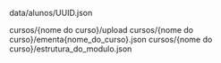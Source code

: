 data/alunos/UUID.json


cursos/{nome do curso}/upload
cursos/{nome do curso}/ementa{nome_do_curso}.json 
cursos/{nome do curso}/estrutura_do_modulo.json





